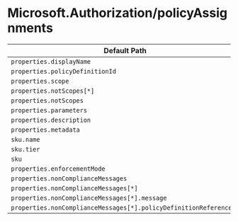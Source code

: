 # Microsoft.Authorization/policyAssignments

| Default Path | Alias |
|---|---|
| `properties.displayName` | `Microsoft.Authorization/policyAssignments/displayName` |
| `properties.policyDefinitionId` | `Microsoft.Authorization/policyAssignments/policyDefinitionId` |
| `properties.scope` | `Microsoft.Authorization/policyAssignments/scope` |
| `properties.notScopes[*]` | `Microsoft.Authorization/policyAssignments/notScopes[*]` |
| `properties.notScopes` | `Microsoft.Authorization/policyAssignments/notScopes` |
| `properties.parameters` | `Microsoft.Authorization/policyAssignments/parameters` |
| `properties.description` | `Microsoft.Authorization/policyAssignments/description` |
| `properties.metadata` | `Microsoft.Authorization/policyAssignments/metadata` |
| `sku.name` | `Microsoft.Authorization/policyAssignments/sku.name` |
| `sku.tier` | `Microsoft.Authorization/policyAssignments/sku.tier` |
| `sku` | `Microsoft.Authorization/policyAssignments/sku` |
| `properties.enforcementMode` | `Microsoft.Authorization/policyAssignments/enforcementMode` |
| `properties.nonComplianceMessages` | `Microsoft.Authorization/policyassignments/nonComplianceMessages` |
| `properties.nonComplianceMessages[*]` | `Microsoft.Authorization/policyassignments/nonComplianceMessages[*]` |
| `properties.nonComplianceMessages[*].message` | `Microsoft.Authorization/policyassignments/nonComplianceMessages[*].message` |
| `properties.nonComplianceMessages[*].policyDefinitionReferenceId` | `Microsoft.Authorization/policyassignments/nonComplianceMessages[*].policyDefinitionReferenceId` |

